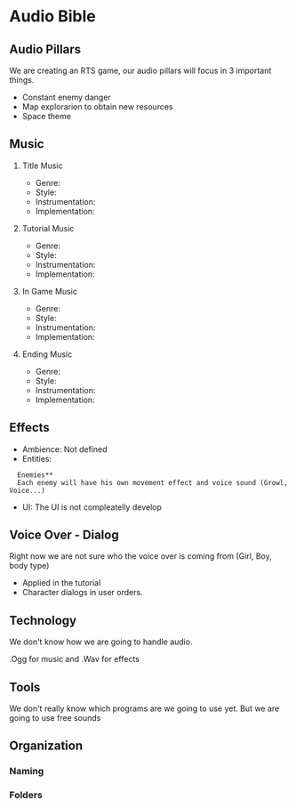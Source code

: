 # Audio Bible

## Audio Pillars
We are creating an RTS game, our audio pillars will focus in 3 important things.
- Constant enemy danger
- Map explorarion to obtain new resources
- Space theme 

## Music
1. Title Music

    - Genre:
    - Style:
    - Instrumentation:
    - Implementation:
 
2. Tutorial Music
    - Genre:
    - Style:
    - Instrumentation:
    - Implementation:
  
 3. In Game Music
    - Genre:
    - Style:
    - Instrumentation:
    - Implementation:
  
 4. Ending Music
    - Genre:
    - Style:
    - Instrumentation:
    - Implementation:

## Effects
- Ambience: Not defined
- Entities:
```**
  Enemies**
  Each enemy will have his own movement effect and voice sound (Growl, Voice...) 
```
- UI: The UI is not compleatelly develop

## Voice Over - Dialog
Right now we are not sure who the voice over is coming from (Girl, Boy, body type)
- Applied in the tutorial 
- Character dialogs in user orders.

## Technology
We don't know how we are going to handle audio.

.Ogg for music and .Wav for effects 

## Tools
We don't really know which programs are we going to use yet.
But we are going to use free sounds

## Organization

### Naming

### Folders

